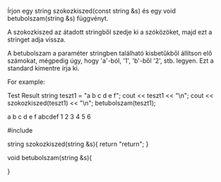 Írjon egy string szokozkiszed(const string &s) és egy void betubolszam(string &s) függvényt. 

A szokozkiszed az átadott stringből szedje ki a szóközöket, majd ezt a stringet adja vissza.

A betubolszam a paraméter stringben található kisbetűkből állítson elő számokat, mégpedig úgy, hogy 'a'-ból, '1', 'b'-ből '2', stb. legyen. Ezt a standard kimentre írja ki.


For example:

Test	Result
string teszt1 = "a b c d e f"; cout << teszt1 << "\n"; 
cout << szokozkiszed(teszt1) << "\n";
betubolszam(teszt1);
    
a b c d e f
abcdef
1 2 3 4 5 6


#include <string>

string szokozkiszed(string &s){
    return "return";
}

void betubolszam(string &s){

}
